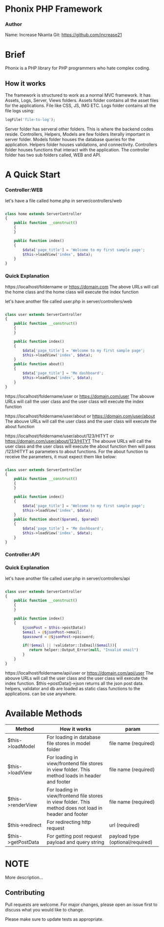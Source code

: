 # Phonix PHP Framework
### Author 
Name: Increase Nkanta
Git: https://github.com/increase21

# Brief 
Phonix is a PHP library for PHP programmers who hate complex coding.

## How it works

The framework is structured to work as a normal MVC framework. It has Assets, Logs, Server, Views folders. Assets folder contains all the asset files for the applications. File like CSS, JS, IMG ETC. 
Logs folder contains all the file logs using:

```php
logFile('file-to-log');
```
Server folder has serveral other folders. This is where the backend codes reside. Controllers, Helpers, Models are few folders literally important in server folder. Models folder houses the database queries for the application. Helpers folder houses validations, and connectivity. Controllers folder houses functions that interact with the application. The controller folder has two sub folders called, WEB and API.

# A Quick Start

### Controller:WEB
let's have a file called home.php in server/controllers/web

```php

class home extends ServerController
{
    public function __construct()
    {
    }

    public function index()
    {
        $data['page_title'] = 'Welcome to my first sample page';
        $this->loadView('index', $data);
    }
}
```
### Quick Explanation
https://localhost/foldername or https://domain.com
The above URLs will call the home class and the home class will execute the index function

let's have another file called user.php in server/controllers/web

```php

class user extends ServerController
{
    public function __construct()
    {
    }

    public function index()
    {
        $data['page_title'] = 'Welcome to my first sample page';
        $this->loadView('index', $data);
    }
    public function about()
    {
        $data['page_title'] = 'Me dashboard';
        $this->loadView('index', $data);
    }
}
```

https://localhost/foldername/user or https://domain.com/user
The abouve URLs will call the user class and the user class will execute the index function

https://localhost/foldername/user/about or https://domain.com/user/about
The abouve URLs will call the user class and the user class will execute the about function

https://localhost/foldername/user/about/123/HITYT or https://domain.com/user/about/123/HITYT
The abouve URLs will call the user class and the user class will execute the about function then will pass /123/HITYT as parameters to about functions. For the about function to receive the parameters, it must expect them like below:


```php

class user extends ServerController
{
    public function __construct()
    {
    }

    public function index()
    {
        $data['page_title'] = 'Welcome to my first sample page';
        $this->loadView('index', $data);
    }
    public function about($param1, $param2)
    {
        $data['page_title'] = 'Me dashboard';
        $this->loadView('index', $data);
    }
}
```


### Controller:API

### Quick Explanation

let's have another file called user.php in server/controllers/api

```php

class user extends ServerController
{
    public function __construct()
    {
    }

    public function index()
    {
        $jsonPost = $this->postData()
        $email = @$jsonPost->email;
        $passowrd = @$jsonPost->password;

        if(!$email || !validator::IsEmail($email)){
           return helper::Output_Error(null, "Invalid email")
        }
    }
}
```

https://localhost/foldername/api/user or https://domain.com/api/user
The abouve URLs will call the user class and the user class will execute the index function. $this->postData()->json returns all the json post data. helpers, validator and db are loaded as static class functions to the applications. can be use anywhere.

# Available Methods

| Method  | How it works | param |
| ------------- | ------------- |-----------|
| $this->loadModel  | For loading in database file stores in model folder  | file name (required)
| $this->loadView  | For loading in view/frontend file stores in view folder. This method loads in header and footer  | file name (required)
| $this->renderView  | For loading in view/frontend file stores in view folder. This method does not load in header and footer  | file name (required)
| $this->redirect | For redirecting http request| url (required) |
| $this->getPostData | For getting post request payload and query string | payload type (optional/required) |

# NOTE 
More description...


## Contributing
Pull requests are welcome. For major changes, please open an issue first to discuss what you would like to change.

Please make sure to update tests as appropriate.